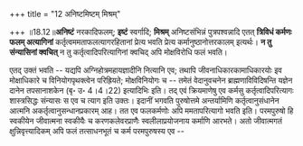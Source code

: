 +++
title = "12 अनिष्टमिष्टम् मिश्रम्"

+++
॥18.12॥**अनिष्टं** नरकादिफलम्; **इष्टं** स्वर्गादि; **मिश्रम्**
अनिष्टसंभिन्नं पुत्रपश्वन्नादि एतत् **त्रिविधं कर्मणः फलम् अत्यागिनां**
कर्तृत्वममताफलत्यागरहितानां प्रेत्य भवति प्रेत्य कर्मानुष्ठानोत्तरकालम्
इत्यर्थः। **न तु संन्यासिनां क्वचित्** न तु कर्तृत्वादिपरित्यागिनां
क्वचिद् अपि मोक्षविरोधि फलं भवति।  
  
एतद् उक्तं भवति -- यद्यपि अग्निहोत्रमहायज्ञादीनि नित्यानि एव; तथापि
जीवनाधिकारकामाधिकारयोः इव मोक्षाधिकारे च विनियोगपृथक्त्वेन परिह्रियते;
मोक्षविनियोगः च -- तमेतं वेदानुवचनेन ब्राह्मणाविविदिषन्ति यज्ञेन दानेन
तपसानाशकेन (बृ॰ उ॰ 4।4।22) इत्यादिभिः इति। तद् एवं क्रियमाणेषु एव कर्मसु
कर्तृत्वादिपरित्यागः शास्त्रसिद्धः संन्यासः स एव च त्याग इति
उक्तः। इदानीं भगवति पुरुषोत्तमे अन्तर्यामिणि कर्तृत्वानुसंधानेन आत्मनि
अकर्तृत्वानुसन्धानप्रकारम् आह। तत एव फलकर्मणोः अपि ममतापरित्यागो भवति
इति। परमपुरुषो हि स्वकीयेन जीवात्मना स्वकीयैः च करणकलेवरप्राणैः
स्वलीलाप्रयोजनाय कर्माणि आरभते। अतो जीवात्मगतं क्षुन्निवृत्त्यादिकम् अपि
फलं तत्साधनभूतं च कर्म परमपुरुषस्य एव --
